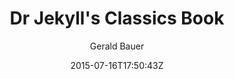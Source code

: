 ---
title: "Dr Jekyll's Classics Book"
github: https://github.com/henrythemes/jekyll-book-theme
demo: http://henrythemes.github.io/jekyll-book-theme/
author: Gerald Bauer

ssg:
  - Jekyll
cms:
  - No Cms
date: 2015-07-16T17:50:43Z
github_branch: master
---